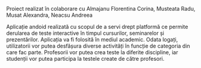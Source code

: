 Proiect realizat în colaborare cu Almajanu Florentina Corina, Musteata Radu, Musat Alexandra, Neacsu Andreea

Aplicație andoid realizată cu scopul de a servi drept platformă ce permite derularea de teste interactive în timpul cursurilor, seminarelor și prezentărilor. Aplicația va fi folosită în mediul academic. Odata logați, utilizatorii vor putea desfășura diverse activități în funcție de categoria din care fac parte. Profesorii vor putea crea teste la diferite discipline, iar studenții vor putea participa la testele create de către profesori.
